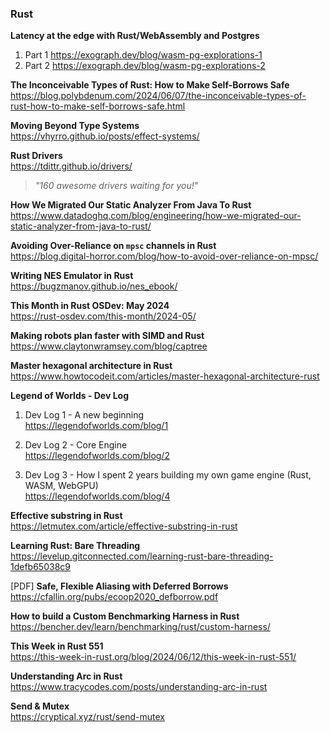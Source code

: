### Rust

**Latency at the edge with Rust/WebAssembly and Postgres**

1. Part 1 https://exograph.dev/blog/wasm-pg-explorations-1
2. Part 2 https://exograph.dev/blog/wasm-pg-explorations-2

**The Inconceivable Types of Rust: How to Make Self-Borrows Safe**  
https://blog.polybdenum.com/2024/06/07/the-inconceivable-types-of-rust-how-to-make-self-borrows-safe.html

**Moving Beyond Type Systems**  
https://vhyrro.github.io/posts/effect-systems/

**Rust Drivers**  
https://tdittr.github.io/drivers/

> _"160 awesome drivers waiting for you!"_

**How We Migrated Our Static Analyzer From Java To Rust**  
https://www.datadoghq.com/blog/engineering/how-we-migrated-our-static-analyzer-from-java-to-rust/

**Avoiding Over-Reliance on `mpsc` channels in Rust**  
https://blog.digital-horror.com/blog/how-to-avoid-over-reliance-on-mpsc/

**Writing NES Emulator in Rust**  
https://bugzmanov.github.io/nes_ebook/

**This Month in Rust OSDev: May 2024**  
https://rust-osdev.com/this-month/2024-05/

**Making robots plan faster with SIMD and Rust**  
https://www.claytonwramsey.com/blog/captree

**Master hexagonal architecture in Rust**  
https://www.howtocodeit.com/articles/master-hexagonal-architecture-rust

**Legend of Worlds - Dev Log**

1. Dev Log 1 - A new beginning  
   https://legendofworlds.com/blog/1

2. Dev Log 2 - Core Engine  
   https://legendofworlds.com/blog/2

3. Dev Log 3 - How I spent 2 years building my own game engine (Rust, WASM, WebGPU)  
   https://legendofworlds.com/blog/4

**Effective substring in Rust**  
https://letmutex.com/article/effective-substring-in-rust

**Learning Rust: Bare Threading**  
https://levelup.gitconnected.com/learning-rust-bare-threading-1defb65038c9

[PDF] **Safe, Flexible Aliasing with Deferred Borrows**  
https://cfallin.org/pubs/ecoop2020_defborrow.pdf

**How to build a Custom Benchmarking Harness in Rust**  
https://bencher.dev/learn/benchmarking/rust/custom-harness/

**This Week in Rust 551**  
https://this-week-in-rust.org/blog/2024/06/12/this-week-in-rust-551/

**Understanding Arc in Rust**  
https://www.tracycodes.com/posts/understanding-arc-in-rust

**Send & Mutex**  
https://cryptical.xyz/rust/send-mutex
